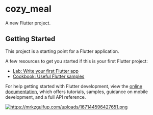 # cozy_meal

A new Flutter project.

## Getting Started

This project is a starting point for a Flutter application.

A few resources to get you started if this is your first Flutter project:

- [Lab: Write your first Flutter app](https://docs.flutter.dev/get-started/codelab)
- [Cookbook: Useful Flutter samples](https://docs.flutter.dev/cookbook)

For help getting started with Flutter development, view the
[online documentation](https://docs.flutter.dev/), which offers tutorials,
samples, guidance on mobile development, and a full API reference.


<a href="https://mrkzgulfup.com/" target="_blank" title="https://mrkzgulfup.com/"><img src="https://mrkzgulfup.com/uploads/167144596427651.png" border="0" alt="https://mrkzgulfup.com/uploads/167144596427651.png" /></a>
